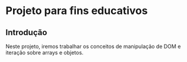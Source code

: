 # Projeto para fins educativos

## Introdução


Neste projeto, iremos trabalhar os conceitos de manipulação de DOM e iteração sobre arrays e objetos.


